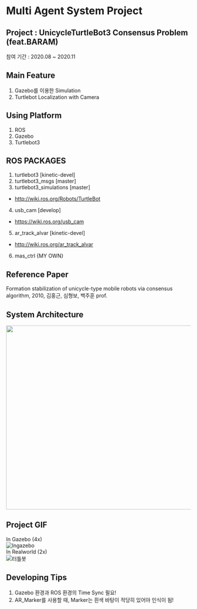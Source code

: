 #  Multi Agent System Project

## Project : UnicycleTurtleBot3 Consensus Problem (feat.BARAM)  
  
참여 기간 : 2020.08 ~ 2020.11

## Main Feature  
1. Gazebo를 이용한 Simulation
2. Turtlebot Localization with Camera
  
## Using Platform 
1. ROS
2. Gazebo
3. Turtlebot3

## ROS PACKAGES
1. turtlebot3 [kinetic-devel]
2. turtlebot3_msgs [master]
3. turtlebot3_simulations [master]
 - http://wiki.ros.org/Robots/TurtleBot
4. usb_cam [develop]
 - https://wiki.ros.org/usb_cam
5. ar_track_alvar [kinetic-devel]
 - http://wiki.ros.org/ar_track_alvar
6. mas_ctrl {MY OWN}

## Reference Paper  
Formation stabilization of unicycle-type mobile robots via consensus algorithm, 2010, 김홍근, 심형보, 백주훈 prof.
  
## System Architecture
<img src="https://user-images.githubusercontent.com/52377778/103460258-39603800-4d58-11eb-80c9-fb5eb60af130.PNG" width="800" height="500" />  

## Project GIF  
In Gazebo (4x)  
![Ingazebo](https://user-images.githubusercontent.com/52377778/103500191-ff914d80-4e8d-11eb-9cd5-d6bef15d9b70.gif)  
In Realworld (2x)  
![터틀봇](https://user-images.githubusercontent.com/52377778/103460458-a6c09880-4d59-11eb-879e-18587f697bae.gif)  

## Developing Tips
1. Gazebo 환경과 ROS 환경의 Time Sync 필요!
2. AR_Marker를 사용할 때, Marker는 흰색 바탕이 적당히 있어야 인식이 됨! 

